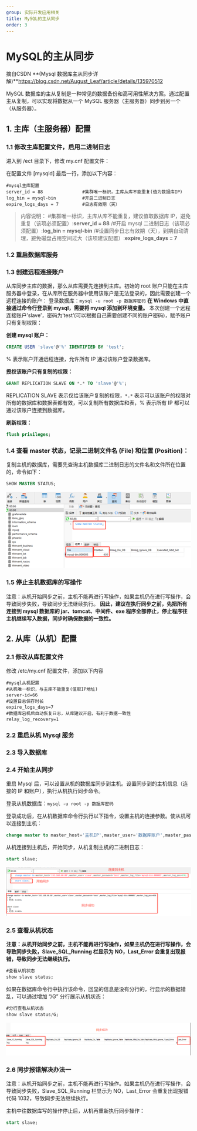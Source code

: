 ```yaml
---
group: 实际开发应用相关
title: MySQL的主从同步
order: 3
---
```


# MySQL的主从同步

摘自CSDN    **(Mysql 数据库主从同步详解)**https://blog.csdn.net/August_Leaf/article/details/135970512

MySQL 数据库的主从复制是一种常见的数据备份和高可用性解决方案。通过配置主从复制，可以实现将数据从一个 MySQL 服务器（主服务器）同步到另一个（从服务器）。



## 1. 主库（主服务器）配置

### 1.1 修改主库配置文件，启用二进制日志

进入到 /ect 目录下，修改 my.cnf 配置文件：

在配置文件 [mysqld] 最后一行，添加以下内容：

```
#mysql主库配置
server_id = 88               #集群唯一标识，主库从库不能重复(值为数据库IP)
log_bin = mysql-bin          #开启二进制日志
expire_logs_days = 7         #日志有效期（天）
```

> 内容说明：
> #集群唯一标识，主库从库不能重复，建议值取数据库 IP，避免重复（该项必须配置）:**server_id = 88**
> /#开启 mysql 二进制日志（该项必须配置）:**log_bin = mysql-bin**
> /#设置同步日志有效期（天），到期自动清理，避免磁盘占用空间过大（该项建议配置）:**expire_logs_days = 7**



### 1.2 重启数据库服务

### 1.3 创建远程连接账户

从库同步主库的数据，那么从库需要先连接到主库。初始的 root 账户只能在主库服务器中登录，在从库所在服务器中使用该账户是无法登录的，因此需要创建一个远程连接的账户：
登录数据库：`mysql -u root -p 数据库密码`
**在 Windows 中直接通过命令行登录到 mysql，需要将 mysql 添加到环境变量。**
本次创建一个远程连接账户’slave’，密码为’test’(可以根据自己需要创建不同的账户密码)，赋予账户只有复制权限：

**创建 mysql 账户：**

```sql
CREATE USER 'slave'@'%' IDENTIFIED BY 'test';
```

% 表示账户开通远程连接，允许所有 IP 通过该账户登录数据库。

**授权该账户只有复制的权限：**

```sql
GRANT REPLICATION SLAVE ON *.* TO 'slave'@'%';
```

REPLICATION SLAVE 表示仅给该账户复制的权限，`*.*` 表示可以该账户的权限对所有的数据库和数据表都有效，可以复制所有数据库和表，% 表示所有 IP 都可以通过该账户连接到数据库。

**刷新权限：**

```sql
flush privileges; 
```



### 1.4 查看 master 状态，记录二进制文件名 (File) 和位置 (Position)：

复制主机的数据库，需要先查询主机数据库二进制日志的文件名和文件所在位置的，命令如下：

```sql
SHOW MASTER STATUS;
```

<img src="../../public/images/image-20240625142816838.png" alt="image-20240625142816838" style="zoom:50%;" />

### 1.5 停止主机数据库的写操作

注意：从机开始同步之前，主机不能再进行写操作，如果主机仍在进行写操作，会导致同步失败，导致同步无法继续执行。
**因此，建议在执行同步之前，先把所有连接到 mysql 数据库的 jar、tomcat、中间件、exe 程序全部停止，停止程序往主机继续写入数据，同步时确保数据的一致性。**



## 2. 从库（从机）配置

### 2.1 修改从库配置文件

修改 /etc/my.cnf 配置文件，添加以下内容

```
#mysql从机配置
#从机唯一标识，与主库不能重复(值取IP地址)
server-id=66
#设置日志保存时长
expire_logs_days=7
#数据库宕机后自动恢复日志，从库建议开启，有利于数据一致性
relay_log_recovery=1
```

### 2.2 重启从机 Mysql 服务

### 2.3 导入数据库

### 2.4 开始主从同步

重启 Mysql 后，可以设置从机的数据库同步到主机。设置同步到的主机信息（连接的 IP 和账户），执行从机执行同步命令。

登录从机数据库：`mysql -u root -p 数据库密码`

登录成功后，在从机数据库命令行执行以下指令，设置主机的连接参数。使从机可以连接到主机：

```sql
change master to master_host='主机IP',master_user='数据库账户',master_password='数据库密码',master_log_file='数据库二进制文件',master_log_pos=文件位置参数;
```

从机连接到主机后，开始同步，从机复制主机的二进制日志：

```sql
start slave;
```

<img src="../../public/images/image-20240625143130634.png" alt="image-20240625143130634" style="zoom: 50%;" />

### 2.5 查看从机状态

**注意：从机开始同步之前，主机不能再进行写操作，如果主机仍在进行写操作，会导致同步失败，Slave_SQL_Running 栏显示为 NO，Last_Error 会重复出现报错，导致同步无法继续执行。**

```sql
#查看从机状态
show slave status;
```

如果在数据库命令行中执行该命令，回显的信息是没有分行的，行显示的数据错乱，可以通过增加 “/G” 分行展示从机状态：

```sql
#分行查看从机状态
show slave status/G;
```

<img src="../../public/images/image-20240625143228760.png" alt="image-20240625143228760" style="zoom:50%;" />

### 2.6 同步报错解决办法一

注意：从机开始同步之前，主机不能再进行写操作。如果主机仍在进行写操作，会导致同步失败，Slave_SQL_Running 栏显示为 NO，Last_Error 会重复出现报错代码 1032，导致同步无法继续执行。

主机中往数据库写的操作停止后，从机再重新执行同步操作：

```sql
start slave;
```

